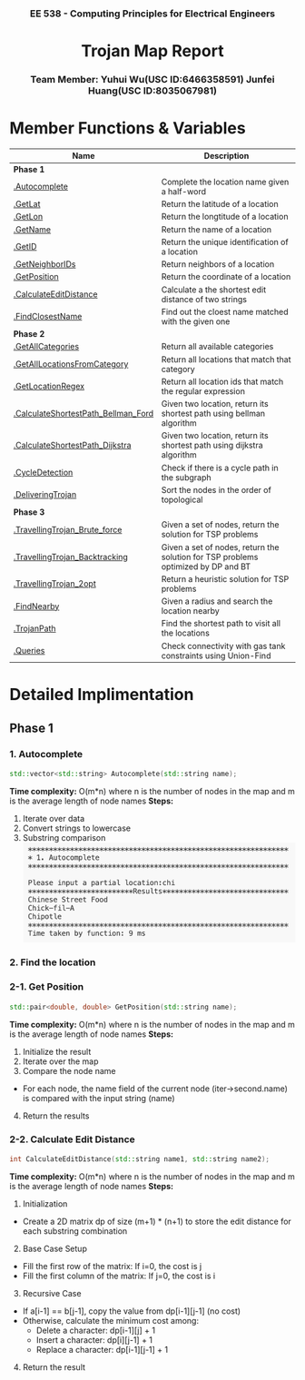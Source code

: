 <center><h3>EE 538 - Computing Principles for Electrical Engineers</h3></center>

<center><h1>Trojan Map Report</h1></center>

<center><h3>Team Member: Yuhui Wu(USC ID:6466358591)  Junfei Huang(USC ID:8035067981)</h3></center>

# Member Functions & Variables
| Name                                             | Description                                                  |
| ------------------------------------------------ | ------------------------------------------------------------ |
| **Phase 1**                                      |                                                              |
| [.Autocomplete](#autocomplete)                   | Complete the location name given a half-word                 |
| [.GetLat](#getlat])                              | Return the latitude of a location                            |
| [.GetLon](#getlon])                              | Return the longtitude of a location                          |
| [.GetName](#getname)                             | Return the name of a location                                |
| [.GetID](#getid)                                 | Return the unique identification of a location               |
| [.GetNeighborIDs](#getneighborids)               | Return neighbors of a location                               |
| [.GetPosition](#getposition)                     | Return the coordinate of a location                          |
| [.CalculateEditDistance](#calculateeditdistance) | Calculate a the shortest edit distance of two strings        |
| [.FindClosestName](#findclosestname)             | Find out the cloest name matched with the given one          |
| **Phase 2**                                      |                                                              |
| [.GetAllCategories](#getallcategories)           | Return all available categories                              |
| [.GetAllLocationsFromCategory](#getalllocations) | Return all locations that match that category                |
| [.GetLocationRegex](#getlocationregax)           | Return all location ids that match the regular expression    |
| [.CalculateShortestPath_Bellman_Ford](#bellman)  | Given two location, return its shortest path using bellman algorithm |
| [.CalculateShortestPath_Dijkstra](#dijkstra)     | Given two location, return its shortest path using dijkstra  algorithm |
| [.CycleDetection](#cycledetection)               | Check  if there is a cycle path in the subgraph              |
| [.DeliveringTrojan](#topo)                       | Sort the nodes in the order of topological                   |
| **Phase 3**                                      |                                                              |
| [.TravellingTrojan_Brute_force](#bruteforce)     | Given a set of nodes, return the solution for TSP problems   |
| [.TravellingTrojan_Backtracking](#backtracking)  | Given a set of nodes, return the solution for TSP problems optimized by DP and BT |
| [.TravellingTrojan_2opt](#2opt)                  | Return a heuristic solution for TSP problems                 |
| [.FindNearby](#findnearby)                       | Given a radius and search the location nearby                |
| [.TrojanPath](#trojanpath)                       | Find the shortest path to visit all the locations            |
| [.Queries](#queries)                             | Check connectivity with gas tank constraints using Union-Find|

# Detailed Implimentation
## Phase 1
### 1. Autocomplete
```c++
std::vector<std::string> Autocomplete(std::string name);
```
**Time complexity:** O(m*n) where n is the number of nodes in the map and m is the average length of node names
**Steps:**
1. Iterate over data
2. Convert strings to lowercase
3. Substring comparison
![](output_img/autocomplete.png)

### 2. Find the location
### 2-1. Get Position
```c++
std::pair<double, double> GetPosition(std::string name);
```
**Time complexity:** O(m*n) where n is the number of nodes in the map and m is the average length of node names
**Steps:**
1. Initialize the result
2. Iterate over the map
3. Compare the node name
- For each node, the name field of the current node (iter->second.name) is compared with the input string (name)
4. Return the results
### 2-2. Calculate Edit Distance
```c++
int CalculateEditDistance(std::string name1, std::string name2);
```
**Time complexity:** O(m*n) where n is the number of nodes in the map and m is the average length of node names
**Steps:**
1. Initialization
- Create a 2D matrix dp of size (m+1) * (n+1) to store the edit distance for each substring combination
2. Base Case Setup
- Fill the first row of the matrix: If i=0, the cost is j 
- Fill the first column of the matrix: If j=0, the cost is i
3. Recursive Case
- If a[i-1] == b[j-1], copy the value from dp[i-1][j-1] (no cost)
- Otherwise, calculate the minimum cost among:
    - Delete a character: dp[i-1][j] + 1
    - Insert a character: dp[i][j-1] + 1
    - Replace a character: dp[i-1][j-1] + 1
4. Return the result

